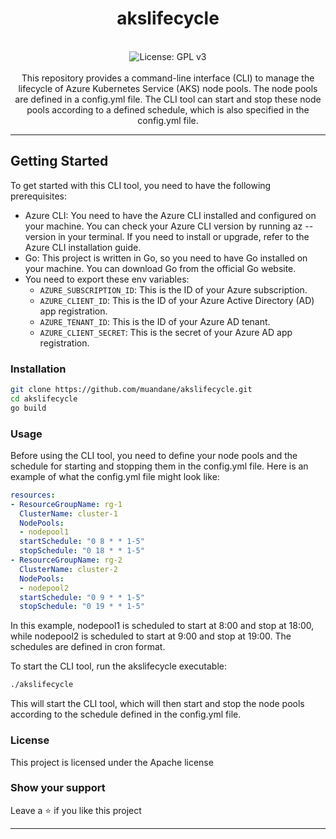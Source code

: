 <div align="center">
<h1 align="center">akslifecycle</h1>
<br />
<img alt="License: GPL v3" src="https://img.shields.io/badge/License-GPLv3-blue.svg"/><br>
<br>
This repository provides a command-line interface (CLI) to manage the lifecycle of Azure Kubernetes Service (AKS) node pools. The node pools are defined in a config.yml file. The CLI tool can start and stop these node pools according to a defined schedule, which is also specified in the config.yml file.
</div>

***

## Getting Started

To get started with this CLI tool, you need to have the following prerequisites:

- Azure CLI: You need to have the Azure CLI installed and configured on your machine. You can check your Azure CLI version by running az --version in your terminal. If you need to install or upgrade, refer to the Azure CLI installation guide.
- Go: This project is written in Go, so you need to have Go installed on your machine. You can download Go from the official Go website.
- You need to export these env variables:
  - `AZURE_SUBSCRIPTION_ID`: This is the ID of your Azure subscription.
  - `AZURE_CLIENT_ID`: This is the ID of your Azure Active Directory (AD) app registration.
  - `AZURE_TENANT_ID`: This is the ID of your Azure AD tenant.
  - `AZURE_CLIENT_SECRET`: This is the secret of your Azure AD app registration.

### Installation

```sh
git clone https://github.com/muandane/akslifecycle.git
cd akslifecycle
go build
```

### Usage

Before using the CLI tool, you need to define your node pools and the schedule for starting and stopping them in the config.yml file. Here is an example of what the config.yml file might look like:

```yaml
resources:
- ResourceGroupName: rg-1
  ClusterName: cluster-1
  NodePools:
  - nodepool1
  startSchedule: "0 8 * * 1-5"
  stopSchedule: "0 18 * * 1-5"
- ResourceGroupName: rg-2
  ClusterName: cluster-2
  NodePools:
  - nodepool2
  startSchedule: "0 9 * * 1-5"
  stopSchedule: "0 19 * * 1-5"

```

In this example, nodepool1 is scheduled to start at 8:00 and stop at 18:00, while nodepool2 is scheduled to start at 9:00 and stop at 19:00. The schedules are defined in cron format.

To start the CLI tool, run the akslifecycle executable:

```sh
./akslifecycle
```

This will start the CLI tool, which will then start and stop the node pools according to the schedule defined in the config.yml file.

### License

This project is licensed under the Apache license

### Show your support

Leave a ⭐ if you like this project

***
